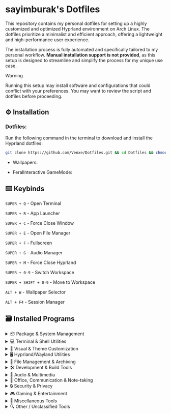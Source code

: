 # sayimburak's Dotfiles

This repository contains my personal dotfiles for setting up a highly customized and optimized Hyprland environment on Arch Linux. The dotfiles prioritize a minimalist and efficient approach, offering a lightweight and high-performance user experience.

The installation process is fully automated and specifically tailored to my personal workflow. **Manual installation support is not provided**, as this setup is designed to streamline and simplify the process for my unique use case.

> [!WARNING]  
> Running this setup may install software and configurations that could conflict with your preferences. You may want to review the script and dotfiles before proceeding.


## ⚙️ Installation

### Dotfiles:
Run the following command in the terminal to download and install the Hyprland dotfiles:
```bash
git clone https://github.com/Venxe/Dotfiles.git && cd Dotfiles && chmod +x installers/install.sh && ./installers/install.sh
```

- Wallpapers:

- FeralInteractive GameMode: 

## ⌨️ Keybinds

`SUPER + Q`  - Open Terminal

`SUPER + R`  - App Launcher

`SUPER + C`  - Force Close Window

`SUPER + E`  - Open File Manager

`SUPER + F`  - Fullscreen

`SUPER + G`  - Audio Manager

`SUPER + M` - Force Close Hyprland

`SUPER + 0-9` - Switch Workspace

`SUPER + SHIFT + 0-9` - Move to Workspace

`ALT + W`  - Wallpaper Selector

`ALT + F4`  - Session Manager


## 🗃️ Installed Programs
<details>
<summary>📦 Package & System Management</summary>

- **pacman-contrib**
- **rsync**
- **bleachbit**
- **brightnessctl**
- **gammastep**
- **flatpak**
- **com.github.tchx84.Flatseal**
- **io.github.flattool.Warehouse**
</details>

<details>
<summary>💻 Terminal & Shell Utilities</summary>

- **fish**
- **starship**
- **btop**
- **eza**
- **fd**
- **fastfetch**
- **myfetch**
- **asciiquarium**
- **cmatrix**
- **pipes-rs**
- **lolcat**
</details>

<details>
<summary>🎨 Visual & Theme Customization</summary>

- **python-pywal16**
- **python-pywalfox**
- **materia-gtk-theme**
- **kora-icon-theme**
- **qogir-icon-theme**
- **ttf-fira-sans**
- **ttf-firacode-nerd**
</details>

<details>
<summary>🖥️ Hyprland/Wayland Utilities</summary>

- **hypridle**
- **hyprlock**
- **hyprpicker**
- **hyprshot**
- **pyprland**
- **wlogout**
- **waybar**
- **swaync**
- **swww**
- **nwg-look**
</details>

<details>
<summary>📁 File Management & Archiving</summary>

- **thunar**
- **gvfs**
- **cpio**
- **xarchiver**
- **7zip**
- **tumbler**
- **libgsf**
- **ffmpegthumbnailer**
</details>

<details>
<summary>🛠️ Development & Build Tools</summary>

- **neovim**
- **code**
- **cmake**
- **meson**
- **lsp-plugins**
- **io.github.shiftey.Desktop**
</details>

<details>
<summary>🎵 Audio & Multimedia</summary>

- **pulsemixer**
- **easyeffects**
- **calf**
- **mpv**
- **cava**
- **gst-plugins-bad**
- **obs-studio**
</details>

<details>
<summary>📄 Office, Communication & Note-taking</summary>

- **libreoffice-fresh**
- **thunderbird**
- **obsidian**
</details>

<details>
<summary>🔒 Security & Privacy</summary>

- **bitwarden**
- **gnome-keyring**
- **qbittorrent**
- **blueman**
- **bluez**
- **com.protonvpn.www**
- **org.torproject.torbrowser-launcher**
- **gnome-network-displays**
</details>

<details>
<summary>🎮 Gaming & Entertainment</summary>

- **lutris**
- **com.heroicgameslauncher.hgl**
- **com.vysp3r.ProtonPlus**
- **discord**
- **spotify**
- **ncspot**
- **bastet**
</details>

<details>
<summary>🔗 Miscellaneous Tools</summary>

- **clock-rs-git**
- **io.github.Qalculate**
- **org.localsend.localsend_app**
- **com.rustdesk.RustDesk**
</details>

<details>
<summary>🔍 Other / Unclassified Tools</summary>

- **dev.krtirtho.Flemozi**
- **io.github.halfmexican.Mingle**
</details>
